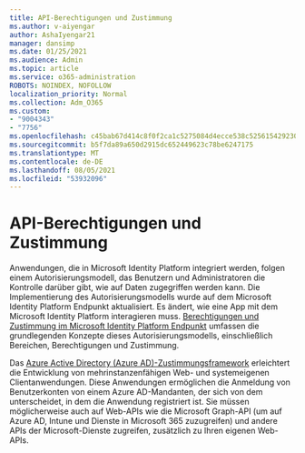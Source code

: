 ```yaml
---
title: API-Berechtigungen und Zustimmung
ms.author: v-aiyengar
author: AshaIyengar21
manager: dansimp
ms.date: 01/25/2021
ms.audience: Admin
ms.topic: article
ms.service: o365-administration
ROBOTS: NOINDEX, NOFOLLOW
localization_priority: Normal
ms.collection: Adm_O365
ms.custom:
- "9004343"
- "7756"
ms.openlocfilehash: c45bab67d414c8f0f2ca1c5275084d4ecce538c5256154292302080ba5bd8175
ms.sourcegitcommit: b5f7da89a650d2915dc652449623c78be6247175
ms.translationtype: MT
ms.contentlocale: de-DE
ms.lasthandoff: 08/05/2021
ms.locfileid: "53932096"
---
```

# <a name="api-permissions-and-consent"></a>API-Berechtigungen und Zustimmung

Anwendungen, die in Microsoft Identity Platform integriert werden, folgen einem Autorisierungsmodell, das Benutzern und Administratoren die Kontrolle darüber gibt, wie auf Daten zugegriffen werden kann. Die Implementierung des Autorisierungsmodells wurde auf dem Microsoft Identity Platform Endpunkt aktualisiert. Es ändert, wie eine App mit dem Microsoft Identity Platform interagieren muss. [Berechtigungen und Zustimmung im Microsoft Identity Platform Endpunkt](https://docs.microsoft.com/azure/active-directory/develop/v2-permissions-and-consent) umfassen die grundlegenden Konzepte dieses Autorisierungsmodells, einschließlich Bereichen, Berechtigungen und Zustimmung.

Das [Azure Active Directory (Azure AD)-Zustimmungsframework](https://docs.microsoft.com/azure/active-directory/develop/consent-framework) erleichtert die Entwicklung von mehrinstanzenfähigen Web- und systemeigenen Clientanwendungen. Diese Anwendungen ermöglichen die Anmeldung von Benutzerkonten von einem Azure AD-Mandanten, der sich von dem unterscheidet, in dem die Anwendung registriert ist. Sie müssen möglicherweise auch auf Web-APIs wie die Microsoft Graph-API (um auf Azure AD, Intune und Dienste in Microsoft 365 zuzugreifen) und andere APIs der Microsoft-Dienste zugreifen, zusätzlich zu Ihren eigenen Web-APIs.

